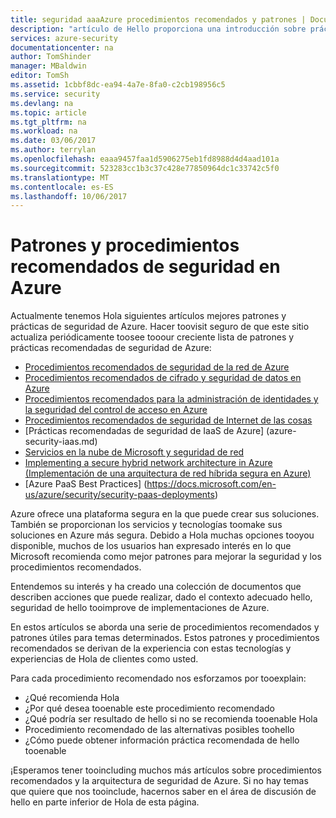 ```yaml
---
title: seguridad aaaAzure procedimientos recomendados y patrones | Documentos de Microsoft
description: "artículo de Hello proporciona una introducción sobre prácticas recomendadas de seguridad de Azure y patrones y una lista de prácticas recomendadas de seguridad para los distintos recursos de Azure protegida."
services: azure-security
documentationcenter: na
author: TomShinder
manager: MBaldwin
editor: TomSh
ms.assetid: 1cbbf8dc-ea94-4a7e-8fa0-c2cb198956c5
ms.service: security
ms.devlang: na
ms.topic: article
ms.tgt_pltfrm: na
ms.workload: na
ms.date: 03/06/2017
ms.author: terrylan
ms.openlocfilehash: eaaa9457faa1d5906275eb1fd8988d4d4aad101a
ms.sourcegitcommit: 523283cc1b3c37c428e77850964dc1c33742c5f0
ms.translationtype: MT
ms.contentlocale: es-ES
ms.lasthandoff: 10/06/2017
---
```

# <a name="azure-security-best-practices-and-patterns"></a>Patrones y procedimientos recomendados de seguridad en Azure
Actualmente tenemos Hola siguientes artículos mejores patrones y prácticas de seguridad de Azure. Hacer toovisit seguro de que este sitio actualiza periódicamente toosee tooour creciente lista de patrones y prácticas recomendadas de seguridad de Azure:  

* [Procedimientos recomendados de seguridad de la red de Azure](azure-security-network-security-best-practices.md)
* [Procedimientos recomendados de cifrado y seguridad de datos en Azure](azure-security-data-encryption-best-practices.md)
* [Procedimientos recomendados para la administración de identidades y la seguridad del control de acceso en Azure](azure-security-identity-management-best-practices.md)
* [Procedimientos recomendados de seguridad de Internet de las cosas](azure-security-iot-best-practices.md)
* [Prácticas recomendadas de seguridad de IaaS de Azure] (azure-security-iaas.md)
* [Servicios en la nube de Microsoft y seguridad de red](../best-practices-network-security.md)
* [Implementing a secure hybrid network architecture in Azure (Implementación de una arquitectura de red híbrida segura en Azure)](../guidance/guidance-iaas-ra-secure-vnet-hybrid.md)
* [Azure PaaS Best Practices] (https://docs.microsoft.com/en-us/azure/security/security-paas-deployments)

Azure ofrece una plataforma segura en la que puede crear sus soluciones. También se proporcionan los servicios y tecnologías toomake sus soluciones en Azure más segura. Debido a Hola muchas opciones tooyou disponible, muchos de los usuarios han expresado interés en lo que Microsoft recomienda como mejor patrones para mejorar la seguridad y los procedimientos recomendados.

Entendemos su interés y ha creado una colección de documentos que describen acciones que puede realizar, dado el contexto adecuado hello, seguridad de hello tooimprove de implementaciones de Azure.

En estos artículos se aborda una serie de procedimientos recomendados y patrones útiles para temas determinados. Estos patrones y procedimientos recomendados se derivan de la experiencia con estas tecnologías y experiencias de Hola de clientes como usted.

Para cada procedimiento recomendado nos esforzamos por tooexplain:

* ¿Qué recomienda Hola
* ¿Por qué desea tooenable este procedimiento recomendado
* ¿Qué podría ser resultado de hello si no se recomienda tooenable Hola
* Procedimiento recomendado de las alternativas posibles toohello
* ¿Cómo puede obtener información práctica recomendada de hello tooenable

¡Esperamos tener tooincluding muchos más artículos sobre procedimientos recomendados y la arquitectura de seguridad de Azure. Si no hay temas que quiere que nos tooinclude, hacernos saber en el área de discusión de hello en parte inferior de Hola de esta página.
